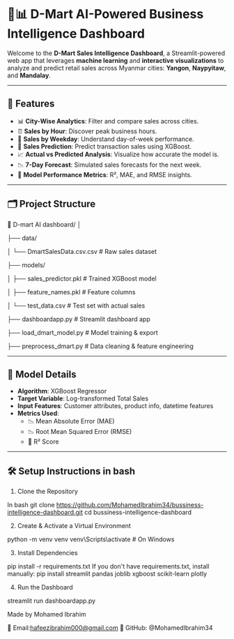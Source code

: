 # 🧠📊 D-Mart AI-Powered Business Intelligence Dashboard

Welcome to the **D-Mart Sales Intelligence Dashboard**, a Streamlit-powered web app that leverages **machine learning** and **interactive visualizations** to analyze and predict retail sales across Myanmar cities: **Yangon**, **Naypyitaw**, and **Mandalay**.


---

## 🚀 Features

- 📊 **City-Wise Analytics**: Filter and compare sales across cities.
- ⏰ **Sales by Hour**: Discover peak business hours.
- 📅 **Sales by Weekday**: Understand day-of-week performance.
- 🔮 **Sales Prediction**: Predict transaction sales using XGBoost.
- 📈 **Actual vs Predicted Analysis**: Visualize how accurate the model is.
- 📉 **7-Day Forecast**: Simulated sales forecasts for the next week.
- 🧮 **Model Performance Metrics**: R², MAE, and RMSE insights.

---

## 🗂️ Project Structure

📁 D-mart AI dashboard/
│

├── data/

│ └── DmartSalesData.csv.csv # Raw sales dataset


├── models/

│ ├── sales_predictor.pkl # Trained XGBoost model

│ ├── feature_names.pkl # Feature columns

│ └── test_data.csv # Test set with actual sales


├── dashboardapp.py # Streamlit dashboard app

├── load_dmart_model.py # Model training & export

├── preprocess_dmart.py # Data cleaning & feature engineering


---

## 🧠 Model Details

- **Algorithm**: XGBoost Regressor
- **Target Variable**: Log-transformed Total Sales
- **Input Features**: Customer attributes, product info, datetime features
- **Metrics Used**:
  - 📉 Mean Absolute Error (MAE)
  - 📉 Root Mean Squared Error (RMSE)
  - 🧮 R² Score

---

## 🛠️ Setup Instructions in bash

1. Clone the Repository

In bash git clone https://github.com/MohamedIbrahim34/bussiness-intelligence-dashboard.git
cd bussiness-intelligence-dashboard

2. Create & Activate a Virtual Environment

python -m venv venv
venv\Scripts\activate   # On Windows

3. Install Dependencies

pip install -r requirements.txt
If you don't have requirements.txt, install manually:
pip install streamlit pandas joblib xgboost scikit-learn plotly

4. Run the Dashboard

streamlit run dashboardapp.py

Made  by Mohamed Ibrahim

📧 Email:hafeezibrahim000@gmail.com
📌 GitHub: @MohamedIbrahim34
